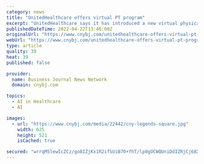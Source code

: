 ```yaml
---
category: news
title: "UnitedHealthcare offers virtual PT program"
excerpt: "UnitedHealthcare says it has introduced a new virtual physical-therapy (PT) program to help improve support for people with musculoskeletal issues."
publishedDateTime: 2022-04-22T13:46:00Z
originalUrl: "https://www.cnybj.com/unitedhealthcare-offers-virtual-pt-program/"
webUrl: "https://www.cnybj.com/unitedhealthcare-offers-virtual-pt-program/"
type: article
quality: 39
heat: 39
published: false

provider:
  name: Business Journal News Network
  domain: cnybj.com

topics:
  - AI in Healthcare
  - AI

images:
  - url: "https://www.cnybj.com/media/22442/cny-legends-square.jpg"
    width: 625
    height: 521
    isCached: true

secured: "wrrqM5lewIcZCz/go8IZjKx1R2ifSUiB70+fhT/lp8gOCWQUniDdIZRjCj68XvCkwZ6mjoV2EKiuOdZKkke+NujHl06hG0HunDPK+PfWhVFO5ALgzQ2cgQoK+hRnWI8tirJzId7OHWjOaHKIkNIkgIBL14PNANR8Py3/JrhztqCXKE+MNZ0u6xuAUIFbW3oBA3H+vMf+yhJo6MkPnJmQ+w5touRBj7A/3A7V13LA3Mh/MLrSOzWfZ6Ud7Uea+5Sf8ZJU5ENMQbf5zTWN2+PdBh8tt5Febtefn9cxN6TI9MIM758WqugiQ8rSPV/60i11Ja4YUg+MyNeZDeqeX7eEiCjO3RAt8rRQ+5JxwQKrIt4=;6ilj0YnmCMhQ4rHJNgaZog=="
---
```


